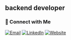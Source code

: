 ## backend developer

### 🤝 Connect with Me

[![Email](https://img.shields.io/badge/Email-D14836?style=for-the-badge&logo=gmail&logoColor=white)](mailto:AshkanGhodrati01@gmail.com)
[![LinkedIn](https://img.shields.io/badge/LinkedIn-0077B5?style=for-the-badge&logo=linkedin&logoColor=white)](https://linkedin.com/in/AshkanGhodrati)
[![Website](https://img.shields.io/badge/Website-000000?style=for-the-badge&logo=google-chrome&logoColor=white)](https://WebUniCode.ir)
